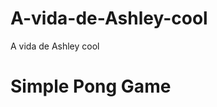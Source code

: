 # A-vida-de-Ashley-cool
A vida de  Ashley cool 
<!DOCTYPE html>
<html lang="en">
<head>
    <meta charset="UTF-8">
    <title>Simple Pong Game</title>
    <link rel="stylesheet" href="style.css">
</head>
<body>
    <h1>Simple Pong Game</h1>
    <div id="game-container">
        <canvas id="pong-canvas" width="800" height="500"></canvas>
    </div>
    <script src="game.js"></script>
</body>
</html>
